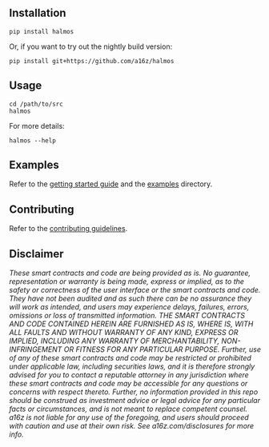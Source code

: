 ## Installation

```
pip install halmos
```

Or, if you want to try out the nightly build version:
```
pip install git+https://github.com/a16z/halmos
```

## Usage

```
cd /path/to/src
halmos
```

For more details:
```
halmos --help
```

## Examples

Refer to the [getting started guide](docs/getting-started.md) and the [examples](examples/README.md) directory.

## Contributing

Refer to the [contributing guidelines](CONTRIBUTING.md).

## Disclaimer

_These smart contracts and code are being provided as is. No guarantee, representation or warranty is being made, express or implied, as to the safety or correctness of the user interface or the smart contracts and code. They have not been audited and as such there can be no assurance they will work as intended, and users may experience delays, failures, errors, omissions or loss of transmitted information. THE SMART CONTRACTS AND CODE CONTAINED HEREIN ARE FURNISHED AS IS, WHERE IS, WITH ALL FAULTS AND WITHOUT WARRANTY OF ANY KIND, EXPRESS OR IMPLIED, INCLUDING ANY WARRANTY OF MERCHANTABILITY, NON-INFRINGEMENT OR FITNESS FOR ANY PARTICULAR PURPOSE. Further, use of any of these smart contracts and code may be restricted or prohibited under applicable law, including securities laws, and it is therefore strongly advised for you to contact a reputable attorney in any jurisdiction where these smart contracts and code may be accessible for any questions or concerns with respect thereto. Further, no information provided in this repo should be construed as investment advice or legal advice for any particular facts or circumstances, and is not meant to replace competent counsel. a16z is not liable for any use of the foregoing, and users should proceed with caution and use at their own risk. See a16z.com/disclosures for more info._
